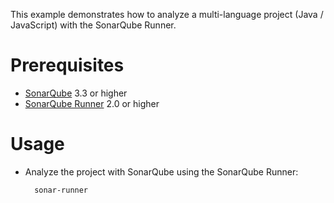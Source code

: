 This example demonstrates how to analyze a multi-language project (Java / JavaScript) with the SonarQube Runner.

Prerequisites
=============
* [SonarQube](http://www.sonarsource.org/downloads/) 3.3 or higher
* [SonarQube Runner](http://docs.codehaus.org/x/N4KxDQ) 2.0 or higher

Usage
=====
* Analyze the project with SonarQube using the SonarQube Runner:

        sonar-runner
